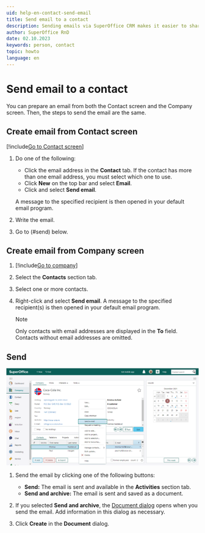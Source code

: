 ```yaml
---
uid: help-en-contact-send-email
title: Send email to a contact
description: Sending emails via SuperOffice CRM makes it easier to share and store all your customer communication in one place.
author: SuperOffice RnD
date: 02.10.2023
keywords: person, contact
topic: howto
language: en
---
```


# Send email to a contact

You can prepare an email from both the Contact screen and the Company screen. Then, the steps to send the email are the same.

## Create email from Contact screen

[!include[Go to Contact screen](../../learn/includes/goto-contact.md)]

1. Do one of the following:
    * Click the email address in the **Contact** tab. If the contact has more than one email address, you must select which one to use.
    * Click **New** on the top bar and select **Email**.
    * Click <i class="ph ph-dots-three-circle-vertical" aria-label="Task menu"></i> and select **Send email**.

    A message to the specified recipient is then opened in your default email program.

1. Write the email.
1. Go to (#send) below.

## Create email from Company screen

1. [!include[Go to company](../../learn/includes/goto-company.md)]

1. Select the **Contacts** section tab.

1. Select one or more contacts.

1. Right-click and select **Send email**. A message to the specified recipient(s) is then opened in your default email program.

    > [!NOTE]
    > Only contacts with email addresses are displayed in the **To** field. Contacts without email addresses are omitted.

## Send

![Find the contact, right click and then select Send email from the menu -screenshot][img2]

1. Send the email by clicking one of the following buttons:

    * **Send:** The email is sent and available in the **Activities** section tab.
    * **Send and archive:** The email is sent and saved as a document.

1. If you selected **Send and archive**, the [Document dialog][1] opens when you send the email. Add information in this dialog as necessary.

1. Click **Create** in the **Document** dialog.

<!-- Referenced links -->
[1]: ../../document/learn/screen/index.md

<!-- Referenced images -->
[img2]: ../../../media/loc/en/contact/email-send-email.png
